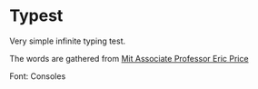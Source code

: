 # Typest

Very simple infinite typing test.

The words are gathered from [Mit Associate Professor Eric Price](https://www.mit.edu/~ecprice/wordlist.10000)

Font: Consoles